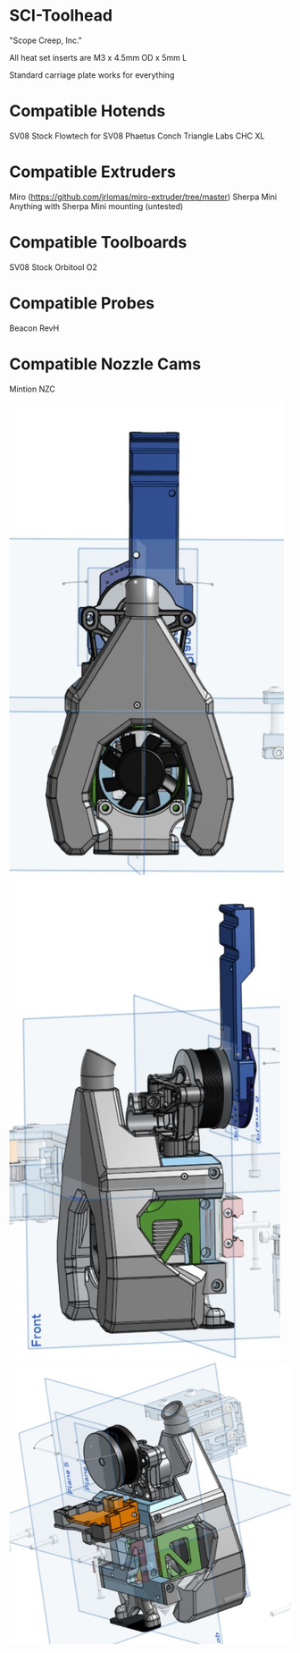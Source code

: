 # SCI-Toolhead

"Scope Creep, Inc."

All heat set inserts are M3 x 4.5mm OD x 5mm L

Standard carriage plate works for everything

# Compatible Hotends
SV08 Stock
Flowtech for SV08
Phaetus Conch
Triangle Labs CHC XL

# Compatible Extruders
Miro (https://github.com/jrlomas/miro-extruder/tree/master)
Sherpa Mini
Anything with Sherpa Mini mounting (untested)

# Compatible Toolboards
SV08 Stock
Orbitool O2

# Compatible Probes
Beacon RevH

# Compatible Nozzle Cams
Mintion NZC

![front view](https://github.com/shoeys-for-newey/SCI-Toolhead/blob/main/images/o2_shroud_front.JPG)
![side view](https://github.com/shoeys-for-newey/SCI-Toolhead/blob/main/images/O2_shroud_side.JPG)
![stock board](https://github.com/shoeys-for-newey/SCI-Toolhead/blob/main/images/board_stock.JPG)
